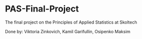 # PAS-Final-Project
The final project on the Principles of Applied Statistics at Skoltech

Done by: Viktoria Zinkovich, Kamil Garifullin, Osipenko Maksim
